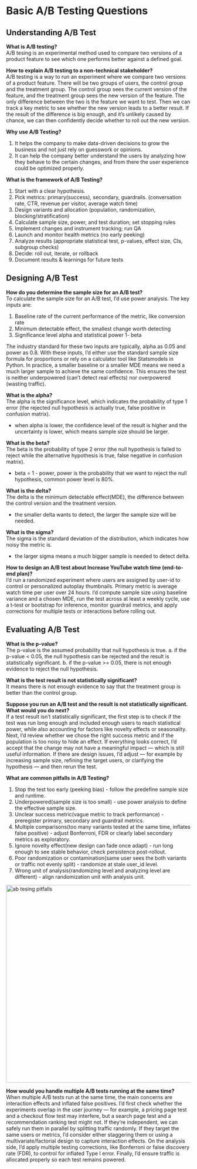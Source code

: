 # Basic A/B Testing Questions  

## Understanding A/B Test  

**What is A/B testing?**  
A/B tesing is an experimental method used to compare two versions of a product feature to see which one performs better against a defined goal.

**How to explain A/B testing to a non-technical stakeholder?**  
A/B testing is a way to run an experiment where we compare two versions of a product feature. There will be two groups of users, the control group and the treatment group. 
The control group sees the current version of the feature, and the treatment group sees the new version of the feature. The only difference between the two is the feature we want to test. 
Then we can track a key metric to see whether the new version leads to a better result. 
If the result of the difference is big enough, and it’s unlikely caused by chance, we can then confidently decide whether to roll out the new version.

**Why use A/B Testing?**  
1. It helps the company to make data-driven decisions to grow the business and not just rely on guesswork or opinions.
2. It can help the company better understand the users by analyzing how they behave to the certain changes, and from there the user experience could be optimized properly.
   
**What is the framework of A/B Testing?**  
1. Start with a clear hypothesis.
2. Pick metrics: primary(success), secondary, guardrails. (conversation rate, CTR, revenue per visitor, average watch time)
3. Design variants and allocation (population, randomization, blocking/stratification)
4. Calculate sample size, power, and test duration; set stopping rules
5. Implement changes and instrument tracking; run QA
6. Launch and monitor health metrics (no early peeking)
7. Analyze results (appropriate statistical test, p-values, effect size, CIs, subgroup checks)
8. Decide: roll out, iterate, or rollback
9. Document results & learnings for future tests

## Designing A/B Test

**How do you determine the sample size for an A/B test?**  
To calculate the sample size for an A/B test, I’d use power analysis. The key inputs are:
1. Baseline rate of the current performance of the metric, like conversion rate
2. Minimum detectable effect, the smallest change worth detecting
3. Significance level alpha and statistical power 1- beta

The industry standard for these two inputs are typically, alpha as 0.05 and power as 0.8.
With these inputs, I’d either use the standard sample size formula for proportions or rely on a calculator tool like Statsmodels in Python.
In practice, a smaller baseline or a smaller MDE means we need a much larger sample to achieve the same confidence.
This ensures the test is neither underpowered (can’t detect real effects) nor overpowered (wasting traffic).

**What is the alpha?**  
The alpha is the significance level, which indicates the probability of type 1 error (the rejected null hypothesis is actually true, false positive in confusion matrix).
  - when alpha is lower, the confidence level of the result is higher and the uncertainty is lower, which means sample size should be larger.

**What is the beta?**  
The beta is the probability of type 2 error (the null hypothesis is failed to reject while the alternative hypothesis is true, false negative in confusion matrix).
  - beta = 1 - power, power is the probability that we want to reject the null hypothesis, common power level is 80%.

**What is the delta?**  
The delta is the minimum detectable effect(MDE), the difference between the control version and the treatment version.
  - the smaller delta wants to detect, the larger the sample size will be needed.

**What is the sigma?**  
The sigma is the standard deviation of the distribution, which indicates how noisy the metric is.
  - the larger sigma means a much bigger sample is needed to detect delta.

**How to design an A/B test about Increase YouTube watch time (end-to-end plan)?**  
I’d run a randomized experiment where users are assigned by user-id to control or personalized autoplay thumbnails. 
Primary metric is average watch time per user over 24 hours. 
I’d compute sample size using baseline variance and a chosen MDE, run the test across at least a weekly cycle, 
use a t-test or bootstrap for inference, monitor guardrail metrics, and apply corrections for multiple tests or interactions before rolling out.

## Evaluating A/B Test  

**What is the p-value?**  
The p-value is the assumed probability that null hypothesis is true.
  a. if the p-value < 0.05, the null hypothesis can be rejected and the result is statistically significant.
  b. if the p-value >= 0.05, there is not enough evidence to reject the null hypothesis.

**What is the test result is not statistically significant?**  
It means there is not enough evidence to say that the treatment group is better than the control group.

**Suppose you run an A/B test and the result is not statistically significant. What would you do next?**  
If a test result isn’t statistically significant, the first step is to check if the test was run long enough and included enough users to reach statistical power, while also accounting for factors like novelty effects or seasonality. Next, I’d review whether we chose the right success metric and if the population is too noisy to hide an effect. 
If everything looks correct, I’d accept that the change may not have a meaningful impact — which is still useful information. 
If there are design issues, I’d adjust — for example by increasing sample size, refining the target users, or clarifying the hypothesis — and then rerun the test.

**What are common pitfalls in A/B Testing?**  
1. Stop the test too early (peeking bias) - follow the predefine sample size and runtime.
2. Underpowered(sample size is too small) - use power analysis to define the effective sample size.
3. Unclear success metric(vague metric to track performance) - preregister primary, secondary and guardrail metrics.
4. Multiple comparisons(too many variants tested at the same time, inflates false positive) - adjust Bonferroni, FDR or clearly label secondary metrics as exploratory.
5. Ignore novelty effect(new design can fade once adapt) - run long enough to see stable behavior, check persistence post-rollout.
6. Poor randomization or contamination(same user sees the both variants or traffic not evenly split) - randomize at stale user_id level.
7. Wrong unit of analysis(randomizing level and analyzing level are different) - align randomization unit with analysis unit.
<img width="953" height="538" alt="ab tesing pitfalls" src="https://github.com/user-attachments/assets/d061231d-181c-407b-afa5-b524e7542cfe" />


**How would you handle multiple A/B tests running at the same time?**  
When multiple A/B tests run at the same time, the main concerns are interaction effects and inflated false positives. 
I’d first check whether the experiments overlap in the user journey — for example, a pricing page test and a checkout flow test may interfere, but a search page test and a recommendation ranking test might not.
If they’re independent, we can safely run them in parallel by splitting traffic randomly. If they target the same users or metrics, I’d consider either staggering them or using a multivariate/factorial design to capture interaction effects.
On the analysis side, I’d apply multiple testing corrections, like Bonferroni or false discovery rate (FDR), to control for inflated Type I error. Finally, I’d ensure traffic is allocated properly so each test remains powered.
